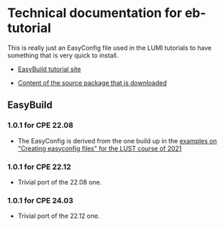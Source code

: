 # Technical documentation for eb-tutorial

This is really just an EasyConfig file used in the LUMI tutorials to have something
that is very quick to install.

-   [EasyBuild tutorial site](http://tutorial.easybuild.io/) 
  
-   [Content of the source package that is downloaded](https://github.com/easybuilders/easybuild-tutorial/tree/main/docs/files/eb-tutorial-1.0.1)


## EasyBuild

### 1.0.1 for CPE 22.08

-   The EasyConfig is derived from the one build up in the 
    [examples on "Creating easyconfig files" for the LUST course of 2021](http://tutorial.easybuild.io/2021-lust/creating_easyconfig_files/#example)


### 1.0.1 for CPE 22.12

-   Trivial port of the 22.08 one.


### 1.0.1 for CPE 24.03

-   Trivial port of the 22.12 one.



